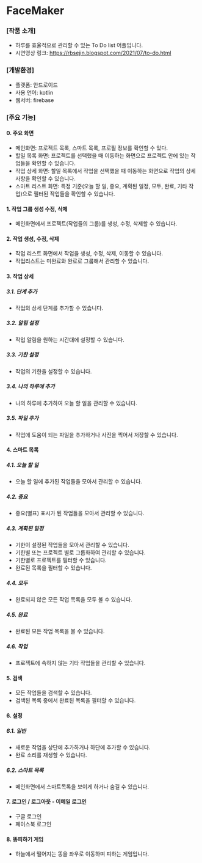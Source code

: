 # FaceMaker
### [작품 소개]
- 하루를 효율적으로 관리할 수 있는 To Do list 어플입니다.
- 시연영상 링크: https://rbsejin.blogspot.com/2021/07/to-do.html

### [개발환경]
- 플랫폼: 안드로이드
- 사용 언어: kotlin
- 웹서버: firebase

### [주요 기능]

#### 0. 주요 화면
- 메인화면: 프로젝트 목록, 스마트 목록, 프로필 정보를 확인할 수 있다.
- 할일 목록 화면: 프로젝트를 선택했을 때 이동하는 화면으로 프로젝트 안에 있는 작업들을 확인할 수 있습니다.
- 작업 상세 화면: 할일 목록에서 작업을 선택했을 때 이동하는 화면으로 작업의 상세사항을 확인할 수 있습니다.
- 스마트 리스트 화면: 특정 기준(오늘 할 일, 중요, 계획된 일정, 모두, 완료, 기타 작업)으로 필터된 작업들을 확인할 수 있습니다.

#### 1. 작업 그룹 생성 수정, 삭제
- 메인화면에서 프로젝트(작업들의 그룹)를 생성, 수정, 삭제할 수 있습니다.

#### 2. 작업 생성, 수정, 삭제
- 작업 리스트 화면에서 작업을 생성, 수정, 삭제, 이동할 수 있습니다.
- 작업리스트는 미완료와 완료로 그룹해서 관리할 수 있습니다.

#### 3. 작업 상세
 ##### 3.1. 단계 추가
   - 작업의 상세 단계를 추가할 수 있습니다.
 ##### 3.2. 알림 설정
   - 작업 알림을 원하는 시간대에 설정할 수 있습니다.
 ##### 3.3. 기한 설정
   - 작업의 기한을 설정할 수 있습니다. 
 ##### 3.4. 나의 하루에 추가
   - 나의 하루에 추가하여 오늘 할 일을 관리할 수 있습니다.
 ##### 3.5. 파일 추가
   - 작업에 도움이 되는 파일을 추가하거나 사진을 찍어서 저장할 수 있습니다.
   
#### 4. 스마트 목록
##### 4.1. 오늘 할 일
   - 오늘 할 일에 추가된 작업들을 모아서 관리할 수 있습니다.
 ##### 4.2. 중요
   - 중요(별표) 표시가 된 작업들을 모아서 관리할 수 있습니다.
 ##### 4.3. 계획된 일정
   - 기한이 설정된 작업들을 모아서 관리할 수 있습니다.
   - 기한별 또는 프로젝트 별로 그룹화하여 관리할 수 있습니다.
   - 기한별로 프로젝트를 필터할 수 있습니다.
   - 완료된 목록을 필터할 수 있습니다.
 ##### 4.4. 모두
   - 완료되지 않은 모든 작업 목록을 모두 볼 수 있습니다.
 ##### 4.5. 완료
   - 완료된 모든 작업 목록을 볼 수 있습니다.
 ##### 4.6. 작업
   - 프로젝트에 속하지 않는 기타 작업들을 관리할 수 있습니다.
#### 5. 검색
- 모든 작업들을 검색할 수 있습니다.
- 검색된 목록 중에서 완료된 목록을 필터할 수 있습니다.
#### 6. 설정
 ##### 6.1. 일반 
   - 새로운 작업을 상단에 추가하거나 하단에 추가할 수 있습니다.
   - 완료 소리를 재생할 수 있습니다.
 ##### 6.2. 스마트 목록
  - 메인화면에서 스마트목록을 보이게 하거나 숨길 수 있습니다.
#### 7. 로그인 / 로그아웃 - 이메일 로그인
 - 구글 로그인
 - 페이스북 로그인
#### 8. 똥피하기 게임 
- 하늘에서 떨어지는 똥을 좌우로 이동하며 피하는 게임입니다.

